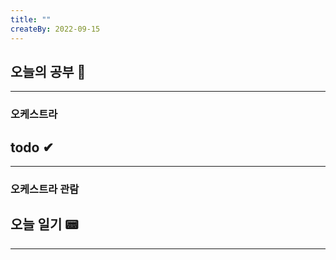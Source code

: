 ```yaml
---
title: ""
createBy: 2022-09-15
---
```

## 오늘의 공부 🎉
---
### 오케스트라

## todo ✔
---
### 오케스트라 관람

## 오늘 일기 📟
---
####